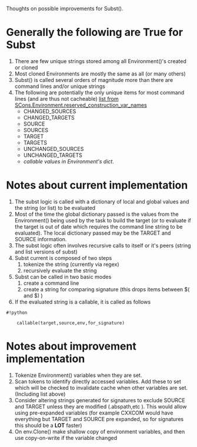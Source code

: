 Thoughts on possible improvements for Subst().

# Generally the following are True for Subst #
1. There are few unique strings stored among all Environment()'s created or cloned
1. Most cloned Environments are mostly the same as all (or many others)
1. Subst() is called several orders of magnitude more than there are command lines and/or unique strings
1. The following are potentially the only unique items for most command lines (and are thus not cacheable) [ list from SCons.Environment.reserved_construction_var_names ](http://scons.org/doc/latest/HTML/scons-api/SCons.Environment-module.html#reserved_construction_var_names)
    * CHANGED_SOURCES
    * CHANGED_TARGETS
    * SOURCE
    * SOURCES
    * TARGET
    * TARGETS
    * UNCHANGED_SOURCES
    * UNCHANGED_TARGETS
    * *callable values in Environment's dict.*


# Notes about current implementation #
1. The subst logic is called with a dictionary of local and global values and the string (or list) to be evaluated
1. Most of the time the global dictionary passed is the values from the Environment() being used by the task to build the target (or to evaluate if the target is out of date which requires the command line string to be evaluated). The local dictionary passed may be the TARGET and SOURCE information.
1. The subst logic often involves recursive calls to itself or it's peers (string and list versions of subst)
1. Subst current is composed of two steps
    1. tokenize the string (currently via regex)
    1. recursively evaluate the string
1. Subst can be called in two basic modes
    1. create a command line
    1. create a string for comparing signature  (this drops items between $( and $) )
1. If the evaluated string is a callable, it is called as follows

```
#!python

    callable(target,source,env,for_signature)
```


# Notes about improvement implementation #
1. Tokenize Environment() variables when they are set.
1. Scan tokens to identify directly accessed variables. Add these to set which will be checked to invalidate cache when other variables are set. (Including list above)
1. Consider altering strings generated for signatures to exclude SOURCE and TARGET unless they are modified (.abspath,etc ).  This would allow using pre-expanded variables (for example CXXCOM would have everything but TARGET and SOURCE pre expanded, so for signatures this should be a **LOT** faster)
1. On env.Clone() make shallow copy of environment variables, and then use copy-on-write if the variable changed
